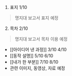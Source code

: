 1. 표지 1/10
> 명지대 보고서 표지 예정

2. 목차 2/10
> 명지대 보고서 목차 이용 예정
- [[아이디어 낸 과정]] 3/10 4/10  
- [[동작 설명]] 5/10 6/10
- [[내가 한 부분]] 7/10 8/10 
- 관련 이미지, 동영상, 자료 예정


